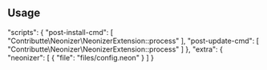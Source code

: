 Usage
-----

"scripts": {
    "post-install-cmd": [
        "Contributte\\Neonizer\\NeonizerExtension::process"
    ],
    "post-update-cmd": [
        "Contributte\\Neonizer\\NeonizerExtension::process"
    ]
},
"extra": {
    "neonizer": [
      {
        "file": "files/config.neon"
      }
    ]
}